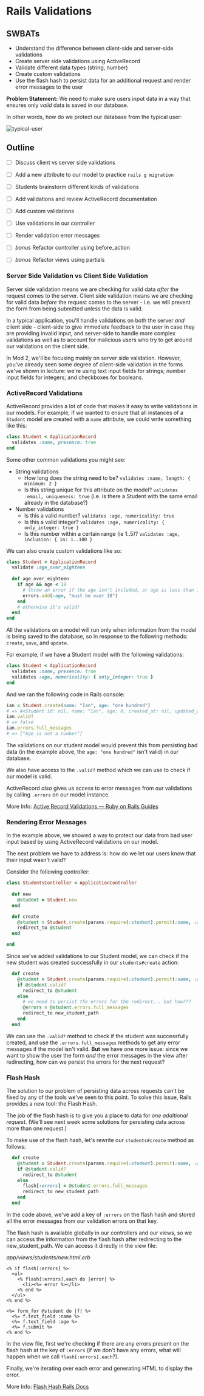 Rails Validations
===

## SWBATs
- Understand the difference between client-side and server-side validations
- Create server side validations using ActiveRecord
- Validate different data types (string, number)
- Create custom validations
- Use the flash hash to persist data for an additional request and render error messages to the user

**Problem Statement:** We need to make sure users input data in a way that ensures only *valid* data is saved in our database. 

In other words, how do we protect our database from the typical user:

![typical-user](https://camo.githubusercontent.com/bd5a0e0355fa6a8c1f5478f197be5562a479d41a/68747470733a2f2f6d656469612e67697068792e636f6d2f6d656469612f5a665531314f44616e6c6f43412f67697068792e676966)


## Outline
- [ ] Discuss client vs server side validations
- [ ] Add a new attribute to our model to practice `rails g migration`
- [ ] Students brainstorm different kinds of validations
- [ ] Add validations and review ActiveRecord documentation
- [ ] Add custom validations
- [ ] Use validations in our controller
- [ ] Render validation error messages
- [ ] *bonus* Refactor controller using before_action
- [ ] *bonus* Refactor views using partials







### Server Side Validation vs Client Side Validation

Server side validation means we are checking for valid data *after* the request comes to the server. Client side validation means we are checking for valid data *before* the request comes to the server - i.e. we will prevent the form from being submitted unless the data is valid.

In a typical application, you'll handle validations on both the server *and* client side - client-side to give immediate feedback to the user in case they are providing invalid input, and server-side to handle more complex validations as well as to account for malicious users who try to get around our validations on the client side.

In Mod 2, we'll be focusing mainly on server side validation. However, you've already seen some degree of client-side validation in the forms we've shown in lecture: we're using text input fields for strings; number input fields for integers; and checkboxes for booleans.

### ActiveRecord Validations

ActiveRecord provides a lot of code that makes it easy to write validations in our models. For example, if we wanted to ensure that all instances of a `Student` model are created with a `name` attribute, we could write something like this:

```rb
class Student < ApplicationRecord
  validates :name, presence: true
end
```

Some other common validations you might see:

- String validations
  - How long does the string need to be? `validates :name, length: { minimum: 2 }`
  - Is this string unique for this attribute on the model? `validates :email, uniqueness: true`  (i.e. is there a Student with the same email already in the database?)
- Number validations
  - Is this a valid number? `validates :age, numericality: true`
  - Is this a valid integer? `validates :age, numericality: { only_integer: true }`
  - Is this number within a certain range (ie 1..5)? `validates :age, inclusion: { in: 1..100 }`

We can also create custom validations like so:

```rb
class Student < ApplicationRecord
  validate :age_over_eighteen
  
  def age_over_eighteen
    if age && age < 18
      # throw an error if the age isn't included, or age is less than 18
      errors.add(:age, "must be over 18")
    end
    # otherwise it's valid!
  end
end
```

All the validations on a model will run only when information from the model is being saved to the database, so in response to the following methods: `create`, `save`, and `update`.

For example, if we have a Student model with the following validations:

```rb
class Student < ApplicationRecord
  validates :name, presence: true
  validates :age, numericality: { only_integer: true } 
end
```

And we ran the following code in Rails console:

```rb
ian = Student.create(name: "Ian", age: "one hundred")
# => #<Student id: nil, name: "Ian", age: 0, created_at: nil, updated_at: nil>
ian.valid?
# => false
ian.errors.full_messages
# => ["Age is not a number"]
```

The validations on our student model would prevent this from persisting bad data (in the example above, the `age: "one hundred"` isn't valid) in our database. 

We also have access to the `.valid?` method which we can use to check if our model is valid.

ActiveRecord *also* gives us access to error messages from our validations by calling `.errors` on our model instance. 

More Info: [Active Record Validations — Ruby on Rails Guides](https://guides.rubyonrails.org/active_record_validations.html)

### Rendering Error Messages

In the example above, we showed a way to protect our data from bad user input based by using ActiveRecord validations on our model.

The next problem we have to address is: how do we let our users know that their input wasn't valid?

Consider the following controller:

```rb
class StudentsController < ApplicationController
  
  def new
    @student = Student.new
  end

  def create
    @student = Student.create(params.require(:student).permit(:name, :age))
    redirect_to @student
  end

end
```

Since we've added validations to our Student model, we can check if the new student was created successfully in our `students#create` action:

```rb
  def create
    @student = Student.create(params.require(:student).permit(:name, :age))
    if @student.valid?
      redirect_to @student
    else
      # we need to persist the errors for the redirect... but how???
      @errors = @student.errors.full_messages
      redirect_to new_student_path
    end
  end
```

We can use the `.valid?` method to check if the student was successfully created, and use the `.errors.full_messages` methods to get any error messages if the model isn't valid. **But** we have one more issue: since we want to show the user the form *and* the error messages in the view after redirecting, how can we persist the errors for the next request?


### Flash Hash

The solution to our problem of persisting data across requests can't be fixed by any of the tools we've seen to this point. To solve this issue, Rails provides a new tool: the Flash Hash.

The job of the flash hash is to give you a place to data for *one additional request*. (We'll see next week some solutions for persisting data across more than one request.)

To make use of the flash hash, let's rewrite our `students#create` method as follows:

```rb
  def create
    @student = Student.create(params.require(:student).permit(:name, :age))
    if @student.valid?
      redirect_to @student
    else
      flash[:errors] = @student.errors.full_messages
      redirect_to new_student_path
    end
  end
```

In the code above, we've add a key of `:errors` on the flash hash and stored all the error messages from our validation errors on that key. 

The flash hash is available globally in our controllers and our views, so we can access the information from the flash hash after redirecting to the new_student_path. We can access it directly in the view file:

*app/views/students/new.html.erb*
```erb
<% if flash[:errors] %>
  <ul>
    <% flash[:errors].each do |error| %>
      <li><%= error %></li>
    <% end %>
  </ul>
<% end %>

<%= form_for @student do |f| %>
  <%= f.text_field :name %>
  <%= f.text_field :age %>
  <%= f.submit %>
<% end %>
```

In the view file, first we're checking if there are any errors present on the flash hash at the key of `:errors` (if we don't have any errors, what will happen when we call `flash[:errors].each`?). 

Finally, we're iterating over each error and generating HTML to display the error.

More Info: [Flash Hash Rails Docs](https://api.rubyonrails.org/classes/ActionDispatch/Flash.html)

